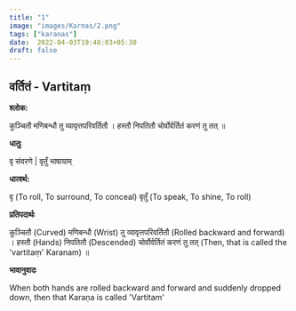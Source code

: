 ```yaml
---
title: "1"
image: "images/Karnas/2.png"
tags: ["karanas"]
date:  2022-04-03T19:48:03+05:30
draft: false
---
```



## वर्तितं - Vartitaṃ

**श्लोक:**


कुञ्चितौ मणिबन्धौ तु व्यावृत्तपरिवर्तितौ । हस्तौ निपतितौ चोर्वोर्वर्तितं करणं तु तत् ॥

**धातुः**


वृ संवरणे |
वृतुँ भाषायाम्

**धात्वर्थ:**


वृ (To roll, To surround, To conceal) 
वृतुँ (To speak, To shine, To roll)

**प्रतिपदार्थः**


कुञ्चितौ (Curved) मणिबन्धौ (Wrist) तु व्यावृत्तपरिवर्तितौ (Rolled backward and forward) । 
हस्तौ (Hands) निपतितौ (Descended) चोर्वोर्वर्तितं करणं तु तत् (Then, that is called the 'vartitaṃ' Karanam) ॥

**भावानुवादः**


When both hands are rolled backward and forward and suddenly dropped down, then that Karaṇa is called 'Vartitam'



